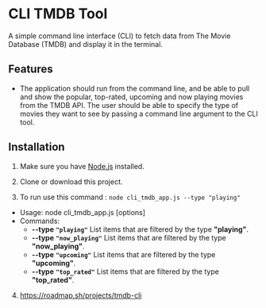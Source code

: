 # CLI TMDB Tool

A simple command line interface (CLI) to fetch data from The Movie Database (TMDB) and display it in the terminal.

## Features

- The application should run from the command line, and be able to pull and show the popular,
  top-rated, upcoming and now playing movies from the TMDB API. The user should be able to specify 
  the type of movies they want to see by passing a command line argument to the CLI tool.


## Installation

1. Make sure you have [Node.js](https://nodejs.org) installed.

2. Clone or download this project.

3. To run use this command : `node cli_tmdb_app.js --type "playing"`
  - Usage: node cli_tmdb_app.js [options]
  - Commands:
     - **--type** **`"playing"`**           List items that are filtered by the type **"playing"**.
     - **--type** **`"now_playing"`**       List items that are filtered by the type **"now_playing"**.
     - **--type** **`"upcoming"`**          List items that are filtered by the type **"upcoming"**.
     - **--type** **`"top_rated"`**         List items that are filtered by the type **"top_rated"**.




4. https://roadmap.sh/projects/tmdb-cli
